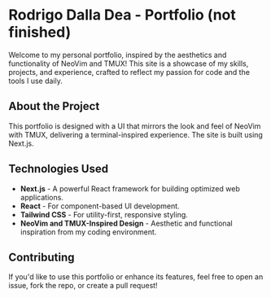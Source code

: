 # Rodrigo Dalla Dea - Portfolio (not finished)

Welcome to my personal portfolio, inspired by the aesthetics and functionality of NeoVim and TMUX! This site is a showcase of my skills, projects, and experience, crafted to reflect my passion for code and the tools I use daily.

## About the Project

This portfolio is designed with a UI that mirrors the look and feel of NeoVim with TMUX, delivering a terminal-inspired experience. The site is built using Next.js.

## Technologies Used

- **Next.js** - A powerful React framework for building optimized web applications.
- **React** - For component-based UI development.
- **Tailwind CSS** - For utility-first, responsive styling.
- **NeoVim and TMUX-Inspired Design** - Aesthetic and functional inspiration from my coding environment.

## Contributing

If you'd like to use this portfolio or enhance its features, feel free to open an issue, fork the repo, or create a pull request!
